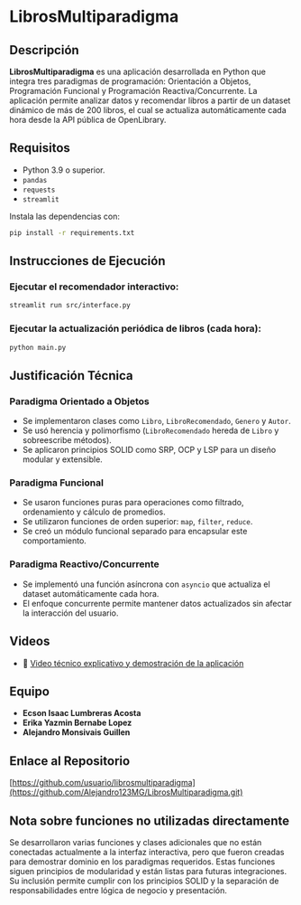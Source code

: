 
# LibrosMultiparadigma 

## Descripción

**LibrosMultiparadigma** es una aplicación desarrollada en Python que integra tres paradigmas de programación: Orientación a Objetos, Programación Funcional y Programación Reactiva/Concurrente. La aplicación permite analizar datos y recomendar libros a partir de un dataset dinámico de más de 200 libros, el cual se actualiza automáticamente cada hora desde la API pública de OpenLibrary.

## Requisitos

- Python 3.9 o superior.
- `pandas`
- `requests`
- `streamlit`

Instala las dependencias con:

```bash
pip install -r requirements.txt
```

## Instrucciones de Ejecución

### Ejecutar el recomendador interactivo:

```bash
streamlit run src/interface.py
```

### Ejecutar la actualización periódica de libros (cada hora):

```bash
python main.py
```

## Justificación Técnica

### Paradigma Orientado a Objetos
- Se implementaron clases como `Libro`, `LibroRecomendado`, `Genero` y `Autor`.
- Se usó herencia y polimorfismo (`LibroRecomendado` hereda de `Libro` y sobreescribe métodos).
- Se aplicaron principios SOLID como SRP, OCP y LSP para un diseño modular y extensible.

### Paradigma Funcional
- Se usaron funciones puras para operaciones como filtrado, ordenamiento y cálculo de promedios.
- Se utilizaron funciones de orden superior: `map`, `filter`, `reduce`.
- Se creó un módulo funcional separado para encapsular este comportamiento.

### Paradigma Reactivo/Concurrente
- Se implementó una función asíncrona con `asyncio` que actualiza el dataset automáticamente cada hora.
- El enfoque concurrente permite mantener datos actualizados sin afectar la interacción del usuario.

## Videos

- 🎥 [Video técnico explicativo y demostración de la aplicación](https://drive.google.com/file/d/1NWMq2oatNcipIuBBlCH4A6nOr4NpPMT2/view?usp=sharing)

## Equipo

- **Ecson Isaac Lumbreras Acosta** 
- **Erika Yazmin Bernabe Lopez** 
- **Alejandro Monsivais Guillen** 

## Enlace al Repositorio

[https://github.com/usuario/librosmultiparadigma](https://github.com/Alejandro123MG/LibrosMultiparadigma.git)


## Nota sobre funciones no utilizadas directamente

Se desarrollaron varias funciones y clases adicionales que no están conectadas actualmente a la interfaz interactiva, pero que fueron creadas para demostrar dominio en los paradigmas requeridos. Estas funciones siguen principios de modularidad y están listas para futuras integraciones. Su inclusión permite cumplir con los principios SOLID y la separación de responsabilidades entre lógica de negocio y presentación.
